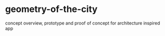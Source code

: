 # geometry-of-the-city
concept overview, prototype and proof of concept for architecture inspired app
